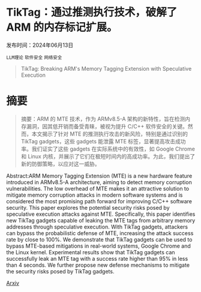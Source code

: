 # TikTag：通过推测执行技术，破解了 ARM 的内存标记扩展。

发布时间：2024年06月13日

`LLM理论` `软件安全` `网络安全`

> TikTag: Breaking ARM's Memory Tagging Extension with Speculative Execution

# 摘要

> 摘要：ARM 的 MTE 技术，作为 ARMv8.5-A 架构的新特性，旨在检测内存漏洞，因其低开销而备受青睐，被视为提升 C/C++ 软件安全的关键。然而，本文揭示了针对 MTE 的推测执行攻击的新风险，特别是通过识别的 TikTag gadgets，这些 gadgets 能泄露 MTE 标签，显著提高攻击成功率。我们证实了这些 gadgets 在实际系统中的有效性，如 Google Chrome 和 Linux 内核，并展示了它们在极短时间内的高成功率。为此，我们提出了新的防御策略，以应对这一威胁。

> 
Abstract:ARM Memory Tagging Extension (MTE) is a new hardware feature introduced in ARMv8.5-A architecture, aiming to detect memory corruption vulnerabilities. The low overhead of MTE makes it an attractive solution to mitigate memory corruption attacks in modern software systems and is considered the most promising path forward for improving C/C++ software security. This paper explores the potential security risks posed by speculative execution attacks against MTE. Specifically, this paper identifies new TikTag gadgets capable of leaking the MTE tags from arbitrary memory addresses through speculative execution. With TikTag gadgets, attackers can bypass the probabilistic defense of MTE, increasing the attack success rate by close to 100%. We demonstrate that TikTag gadgets can be used to bypass MTE-based mitigations in real-world systems, Google Chrome and the Linux kernel. Experimental results show that TikTag gadgets can successfully leak an MTE tag with a success rate higher than 95% in less than 4 seconds. We further propose new defense mechanisms to mitigate the security risks posed by TikTag gadgets.
    

[Arxiv](https://arxiv.org/pdf/2406.08719)